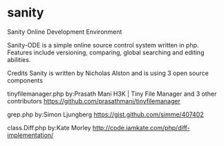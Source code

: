 # sanity
Sanity  Online Development Environment  

Sanity-ODE is a simple online source control system written in php. Features include versioning, comparing, global searching and editing abilities.


Credits
Sanity is written by Nicholas Alston
and is using 3 open source components 

tinyfilemanager.php
by:Prasath Mani H3K | Tiny File Manager and 3 other contributors
https://github.com/prasathmani/tinyfilemanager

grep.php 
by:Simon Ljungberg 
https://gist.github.com/simme/407402

class.Diff.php
by:Kate Morley
http://code.iamkate.com/php/diff-implementation/
